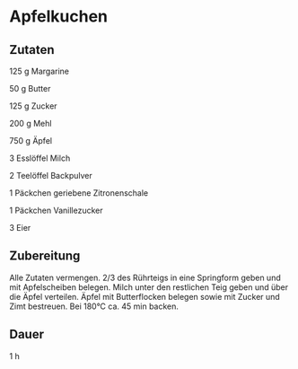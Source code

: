 # Apfelkuchen

## Zutaten
125 g 		Margarine

50 g 		Butter

125 g 		Zucker

200 g 		Mehl

750 g 		Äpfel

3 Esslöffel Milch

2 Teelöffel Backpulver

1 Päckchen 	geriebene Zitronenschale

1 Päckchen 	Vanillezucker

3 			Eier

## Zubereitung
Alle Zutaten vermengen. 2/3 des Rührteigs in eine Springform geben und mit Apfelscheiben belegen. Milch unter den restlichen Teig geben und über die Äpfel verteilen. Äpfel mit Butterflocken  belegen sowie mit Zucker und Zimt bestreuen. Bei 180°C ca. 45 min backen.

## Dauer
1 h